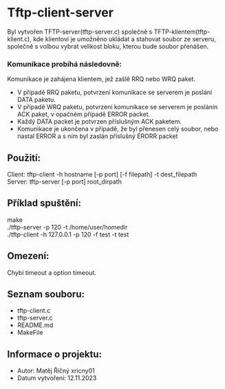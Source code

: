 # Tftp-client-server
Byl vytvořen TFTP-server(tftp-server.c) společně s TFTP-klientem(tftp-klient.c),
kde klientovi je umožněno ukládat a stahovat soubor ze serveru, společně s volbou vybrat velikost bloku, kterou bude soubor přenášen. <br>
### Komunikace probíhá následovně:
Komunikace je zahájena klientem, jež zašlě RRQ nebo WRQ paket. <br>
- V případě RRQ paketu, potvrzení komunikace se serverem je poslání DATA paketu.<br>
- V případě WRQ paketu, potvrzení komunikace se serverem je poslánín ACK paket, v opačném případě ERROR packet. <br>
- Každý DATA packet je potvrzen příslušným ACK paketem. <br>
- Komunikace je ukončena v případě, že byl přenesen celý soubor, nebo nastal ERROR a s ním byl zaslán příslušný ERORR packet
## Použití:
Client: tftp-client -h hostname [-p port] [-f filepath] -t dest_filepath <br>
Server: tftp-server [-p port] root_dirpath
## Příklad spuštění:
make <br>
./tftp-server -p 120 -t /home/user/homedir <br>
./tftp-client -h 127.0.0.1 -p 120 -f test -t test <br>
## Omezení:
Chybí timeout a option timeout.
## Seznam souboru:
- tftp-client.c <br>
- tftp-server.c <br>
- README.md <br>
- MakeFile <br>
## Informace o projektu:
- Autor: Matěj Říčný xricny01
- Datum vytvoření: 12.11.2023

